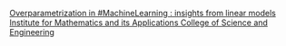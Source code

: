 [Overparametrization in #MachineLearning : insights from linear models   Institute for Mathematics and its Applications   College of Science and Engineering](https://qi.tc/qi/112051)
